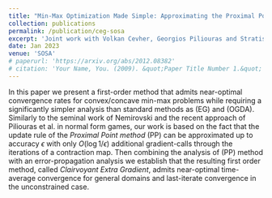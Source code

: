 ```yaml
---
title: "Min-Max Optimization Made Simple: Approximating the Proximal Point Method via Contraction Maps"
collection: publications
permalink: /publication/ceg-sosa
excerpt: 'Joint work with Volkan Cevher, Georgios Piliouras and Stratis Skoulakis'
date: Jan 2023
venue: 'SOSA'
# paperurl: 'https://arxiv.org/abs/2012.08382'
# citation: 'Your Name, You. (2009). &quot;Paper Title Number 1.&quot; <i>Journal 1</i>. 1(1).'
---
```

In this paper we present a first-order method that admits near-optimal convergence rates for convex/concave min-max problems while requiring a significantly simpler analysis than standard methods as (EG) and (OGDA). Similarly to the seminal work of Nemirovski and  the recent approach of Piliouras et al. in normal form games, our work is based on the fact that the update rule of the *Proximal Point method* (PP) can be approximated up to accuracy $\epsilon$ with only $O(\log 1/\epsilon)$ additional gradient-calls through the iterations of a contraction map. Then combining the analysis of (PP) method with an error-propagation analysis we establish that the resulting first order method, called *Clairvoyant Extra Gradient*, admits near-optimal time-average convergence for general domains and last-iterate convergence in the unconstrained case.  

<!-- [arxiv link](https://arxiv.org/abs/2012.08382) -->

<!-- Recommended citation: Your Name, You. (2009). "Paper Title Number 1." <i>Journal 1</i>. 1(1). -->